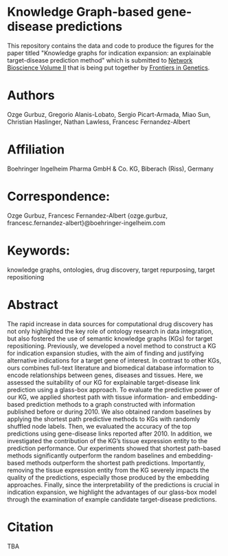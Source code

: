 
# Knowledge Graph-based gene-disease predictions

This repository contains the data and code to produce the figures for the paper titled "Knowledge graphs for indication expansion: an explainable target-disease prediction method" which is submitted to [Network Bioscience Volume II](https://www.frontiersin.org/research-topics/20837/network-bioscience-volume-ii) that is being put together by [Frontiers in Genetics](https://www.frontiersin.org/journals/genetics).

# Authors
Ozge Gurbuz, Gregorio Alanis-Lobato, Sergio Picart-Armada, Miao Sun, Christian Haslinger, Nathan Lawless, Francesc Fernandez-Albert

# Affiliation
Boehringer Ingelheim Pharma GmbH & Co. KG, Biberach (Riss), Germany

# Correspondence: 
Ozge Gurbuz, Francesc Fernandez-Albert
{ozge.gurbuz, francesc.fernandez-albert}@boehringer-ingelheim.com

# Keywords: 
knowledge graphs, ontologies, drug discovery, target repurposing, target repositioning

# Abstract

The rapid increase in data sources for computational drug discovery has not only highlighted the key role of ontology research in data integration, but also fostered the use of semantic knowledge graphs (KGs) for target repositioning. Previously, we developed a novel method to construct a KG for indication expansion studies, with the aim of finding and justifying alternative indications for a target gene of interest. In contrast to other KGs, ours combines full-text literature and biomedical database information to encode relationships between genes, diseases and tissues. Here, we assessed the suitability of our KG for explainable target-disease link prediction using a glass-box approach.
To evaluate the predictive power of our KG, we applied shortest path with tissue information- and embedding-based prediction methods to a graph constructed with information published before or during 2010. We also obtained random baselines by applying the shortest path predictive methods to KGs with randomly shuffled node labels. Then, we evaluated the accuracy of the top predictions using gene-disease links reported after 2010. In addition, we investigated the contribution of the KG’s tissue expression entity to the prediction performance.
Our experiments showed that shortest path-based methods significantly outperform the random baselines and embedding-based methods outperform the shortest path predictions. Importantly, removing the tissue expression entity from the KG severely impacts the quality of the predictions, especially those produced by the embedding approaches. Finally, since the interpretability of the predictions is crucial in indication expansion, we highlight the advantages of our glass-box model through the examination of example candidate target-disease predictions.

# Citation
TBA


